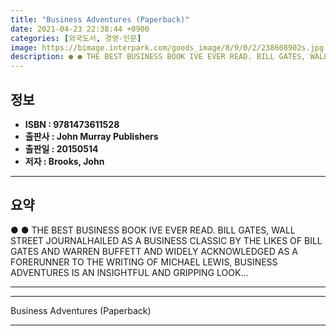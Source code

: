 ```yaml
---
title: "Business Adventures (Paperback)"
date: 2021-04-23 22:38:44 +0900
categories: [외국도서, 경영-인문]
image: https://bimage.interpark.com/goods_image/8/9/0/2/238608902s.jpg
description: ● ● THE BEST BUSINESS BOOK IVE EVER READ. BILL GATES, WALL STREET JOURNALHAILED AS A BUSINESS CLASSIC BY THE LIKES OF BILL GATES AND WARREN BUFFETT AND WIDELY
---
```


## **정보**

- **ISBN : 9781473611528**
- **출판사 : John Murray Publishers**
- **출판일 : 20150514**
- **저자 : Brooks, John**

------



## **요약**

●  ●  THE BEST BUSINESS BOOK IVE EVER READ. BILL GATES, WALL STREET JOURNALHAILED AS A BUSINESS CLASSIC BY THE LIKES OF BILL GATES AND WARREN BUFFETT AND WIDELY ACKNOWLEDGED AS A FORERUNNER TO THE WRITING OF MICHAEL LEWIS, BUSINESS ADVENTURES IS AN INSIGHTFUL AND GRIPPING LOOK... 

------



------


Business Adventures (Paperback) 

------


